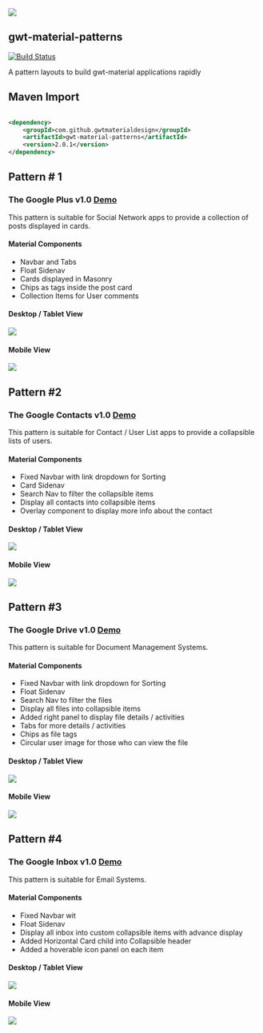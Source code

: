 <img src="http://i.imgur.com/vCZg1GH.png" />

## gwt-material-patterns
[![Build Status](https://travis-ci.org/GwtMaterialDesign/gwt-material-patterns.svg?branch=master)](https://travis-ci.org/GwtMaterialDesign/gwt-material-patterns)

<p>A pattern layouts to build gwt-material applications rapidly</p>

## Maven Import
``` xml

<dependency>
    <groupId>com.github.gwtmaterialdesign</groupId>
    <artifactId>gwt-material-patterns</artifactId>
    <version>2.0.1</version>
</dependency>

```

## Pattern # 1 
### The Google Plus v1.0 <a href="http://gwtmaterialdesign.github.io/gwt-material-patterns/snapshot/#google_plus">Demo</a> 
This pattern is suitable for Social  Network apps to provide a collection of posts displayed in cards.
#### Material Components
<ul>
  <li> Navbar and Tabs</li>
  <li> Float Sidenav </li>
  <li> Cards displayed in Masonry </li>
  <li> Chips as tags inside the post card  </li>
  <li> Collection Items for User comments </li>
</ul>

#### Desktop / Tablet View
<img src="http://i.imgur.com/3S3Zetw.gif" />

#### Mobile View
<img src="http://i.imgur.com/pfarQGt.gif" />


## Pattern #2
### The Google Contacts v1.0 <a href="http://gwtmaterialdesign.github.io/gwt-material-patterns/snapshot#google_contacts">Demo</a>
This pattern is suitable for Contact / User List apps to provide a collapsible lists of users.
#### Material Components
<ul>
  <li> Fixed Navbar with link dropdown for Sorting</li>
  <li> Card Sidenav </li>
  <li> Search Nav to filter the collapsible items </li>
  <li> Display all contacts into collapsible items </li>
  <li> Overlay component to display more info about the contact </li>
</ul>

#### Desktop / Tablet View
<img src="http://i.imgur.com/TCQ4zot.gif" />

#### Mobile View
<img src="http://i.imgur.com/SxhMv92.gif" />

## Pattern #3
### The Google Drive v1.0 <a href="http://gwtmaterialdesign.github.io/gwt-material-patterns/snapshot#google_drive">Demo</a>
This pattern is suitable for Document Management Systems.
#### Material Components
<ul>
  <li> Fixed Navbar with link dropdown for Sorting</li>
  <li> Float Sidenav </li>
  <li> Search Nav to filter the files</li>
  <li> Display all files into collapsible items </li>
  <li> Added right panel to display file details / activities </li>
  <li> Tabs for more details / activities </li>
  <li> Chips as file tags </li>
  <li> Circular user image for those who can view the file </li>
</ul>

#### Desktop / Tablet View
<img src="http://i.imgur.com/LkQo3Nb.gif" />

#### Mobile View
<img src="http://i.imgur.com/0MGLaYo.gif" />

## Pattern #4
### The Google Inbox v1.0 <a href="http://gwtmaterialdesign.github.io/gwt-material-patterns/snapshot#google_inbox">Demo</a>
This pattern is suitable for Email Systems.
#### Material Components
<ul>
  <li> Fixed Navbar wit</li>
  <li> Float Sidenav </li>
  <li> Display all inbox into custom collapsible items with advance display</li>
  <li> Added Horizontal Card child into Collapsible header </li>
  <li> Added a hoverable icon panel on each item </li>
</ul>

#### Desktop / Tablet View
<img src="http://i.imgur.com/AfK6QLK.gif" />

#### Mobile View
<img src="http://i.imgur.com/v1F2Ooy.gif" />

